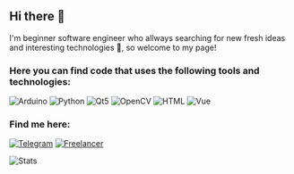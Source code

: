 ## Hi there 👋

I'm beginner software engineer who allways searching for new fresh ideas and interesting technologies 🔭, so welcome to my page!

### Here you can find code that uses the following tools and technologies:

![Arduino](https://img.shields.io/badge/Arduino-00979D?style=for-the-badge&logo=Arduino&logoColor=white)
![Python](https://img.shields.io/badge/Python-FFD43B?style=for-the-badge&logo=python&logoColor=blue)
![Qt5](	https://img.shields.io/badge/Qt-41CD52?style=for-the-badge&logo=qt&logoColor=white)
![OpenCV](https://img.shields.io/badge/OpenCV-27338e?style=for-the-badge&logo=OpenCV&logoColor=white)
![HTML](https://img.shields.io/badge/HTML5-E34F26?style=for-the-badge&logo=html5&logoColor=white)
![Vue](https://img.shields.io/badge/Vue.js-35495E?style=for-the-badge&logo=vuedotjs&logoColor=4FC08D)

### Find me here:

[![Telegram](https://img.shields.io/badge/Telegram-2CA5E0?style=for-the-badge&logo=telegram&logoColor=white)](t.me/Freecoder33)
[![Freelancer](https://img.shields.io/badge/Freelancer-29B2FE?style=for-the-badge&logo=Freelancer&logoColor=white)](https://www.freelancer.com/u/freemaker33)


![Stats](https://github-readme-stats-git-masterrstaa-rickstaa.vercel.app/api?username=Hellfirelighter&theme=dracula)

<!--
**Hellfirelighter/Hellfirelighter** is a ✨ _special_ ✨ repository because its `README.md` (this file) appears on your GitHub profile.

Here are some ideas to get you started:

- 🔭 I’m currently working on ...
- 🌱 I’m currently learning ...
- 👯 I’m looking to collaborate on ...
- 🤔 I’m looking for help with ...
- 💬 Ask me about ...
- 📫 How to reach me: ...
- 😄 Pronouns: ...
- ⚡ Fun fact: ...
-->
